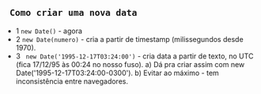 ## ` Como criar uma nova data`

- 1 `new Date()` - agora
- 2 `new Date(numero)` - cria a partir de timestamp (milissegundos desde 1970).
- 3 ` new Date('1995-12-17T03:24:00')` - cria data a partir de texto, no UTC (fica 17/12/95 às 00:24 no nosso fuso).
a) Dá pra criar assim com new Date('1995-12-17T03:24:00-0300').
b) Evitar ao máximo - tem inconsistência entre navegadores.